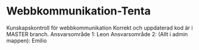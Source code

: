 # Webbkommunikation-Tenta
Kunskapskontroll för webbkommunikation
Korrekt och uppdaterad kod är i MASTER branch. 
Ansvarsområde 1: Leon
Ansvarsområde 2: (Allt i admin mappen): Emilio
